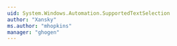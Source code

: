```yaml
---
uid: System.Windows.Automation.SupportedTextSelection
author: "Xansky"
ms.author: "mhopkins"
manager: "ghogen"
---
```

